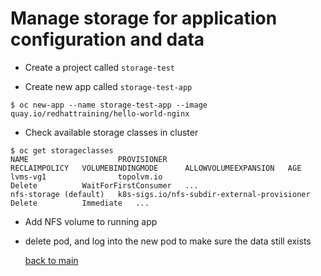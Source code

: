 # Manage storage for application configuration and data

- Create a project called `storage-test`

- Create new app called `storage-test-app`

`$ oc new-app --name storage-test-app --image quay.io/redhattraining/hello-world-nginx`  
  
- Check available storage classes in cluster

```
$ oc get storageclasses
NAME                    PROVISIONER                                   RECLAIMPOLICY   VOLUMEBINDINGMODE      ALLOWVOLUMEEXPANSION   AGE
lvms-vg1                topolvm.io                                    Delete          WaitForFirstConsumer   ...
nfs-storage (default)   k8s-sigs.io/nfs-subdir-external-provisioner   Delete          Immediate   ...           
```
- Add NFS volume to running app


- delete pod, and log into the new pod to make sure the data still exists  
  
  [back to main](./README.md) 


